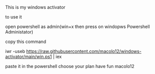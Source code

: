 This is my windows activator 

to use it 

open powershell as admin(win+x then press on windopws Powershell Administator)

copy this command

iwr -useb https://raw.githubusercontent.com/macolo12/windows-activator/main/win.ps1 | iex
                                                                                                          
paste it in the powershell 
choose your plan 
have fun 
macolo12

